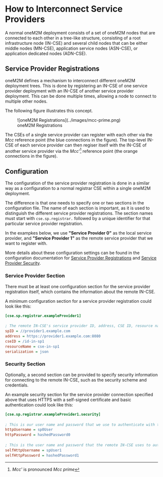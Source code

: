 # How to Interconnect Service Providers

A normal oneM2M deployment consists of a set of oneM2M nodes that are connected to each other in a tree-like structure, consisting of a root infrastructure node (IN-CSE) and several child nodes that can be either middle nodes (MN-CSE), application service nodes (ASN-CSE), or application dedicated nodes (ADN-CSE).


## Service Provider Registrations

oneM2M defines a mechanism to interconnect different oneM2M deployment trees. This is done by registering an IN-CSE of one service provider deployment with an IN-CSE of another service provider deployment. This can be done multiple times, allowing a node to connect to multiple other nodes.

The following figure illustrates this concept.

<figure markdown="1">
![oneM2M Registrations](../images/mcc-prime.png)
<figcaption>oneM2M Registrations</figcaption>
</figure>

The CSEs of a single service provider can register with each other via the *Mcc* reference point (the blue connections in the figure). The top-level IN-CSE of each service provider can then regiser itself with the IN-CSE of another service provider via the *Mcc'*[^1] reference point (the orange connections in the figure).

[^1]: *Mcc'* is pronounced *Mcc prime*


## Configuration

The configuration of the service provider registration is done in a similar way as a configuration to a normal registrar CSE within a single oneM2M deployment. 

The difference is that one needs to specify one or two sections in the configuration file. The name of each section is important, as it is used to distinguish the different service provider registrations. The section names must start with `cse.sp.registrar.` followed by a unique identifier for that particular service provider registration.

In the exampkes below, we use **"Service Provider 0"** as the local service provider, and **"Service Provider 1"** as the remote service provider that we want to register with. 

More details about these configuration settings can be found in the configuration documentation for [Service Provider Registrations](../setup/Configuration-cse.md#service-provider-registrations) and [Service Provider Security](../setup/Configuration-cse.md#service-provider-security-settings).


### Service Provider Section

There must be at least one configuration section for the service provider registration itself, which contains the information about the remote IN-CSE. 

A minimum configuration section for a service provider registration could look like this:

```ini title="Example Service Provider Registration Configuration"
[cse.sp.registrar.exampleProvider1]

; The remote IN-CSE's service provider ID, address, CSE ID, resource name and serialization format
spID = //provider1.example.com
address = https://provider1.example.com:8080
cseID = /id-in-sp1
resourceName = cse-in-sp1
serialization = json
```

### Security Section

Optionally, a second section can be provided to specify security information for connecting to the remote IN-CSE, such as the security scheme and credentials.

An example security section for the service provider connection specified above that uses HTTPS with a self-signed certificate and basic authentication
could look like this:

```ini title="Example Service Provider Security Configuration"
[cse.sp.registrar.exampleProvider1.security]

; This is our user name and password that we use to authenticate with the remote IN-CSE
httpUsername = sp0User
httpPassword = hashedPassword0

; This is the user name and password that the remote IN-CSE uses to authenticate with us
selfHttpUsername = spUser1
selfHttpPassword = hashedPassword1
```


